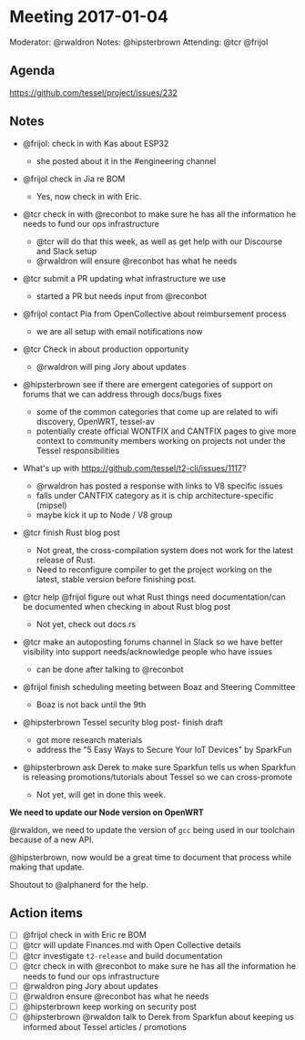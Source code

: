 # Meeting 2017-01-04
Moderator: @rwaldron
Notes: @hipsterbrown
Attending: @tcr @frijol

## Agenda

https://github.com/tessel/project/issues/232

## Notes

- @frijol: check in with Kas about ESP32
    - she posted about it in the #engineering channel

- @frijol check in Jia re BOM
    - Yes, now check in with Eric.

- @tcr check in with @reconbot to make sure he has all the information he needs to fund our ops infrastructure
    - @tcr will do that this week, as well as get help with our Discourse and Slack setup
    - @rwaldron will ensure @reconbot has what he needs

- @tcr submit a PR updating what infrastructure we use
    - started a PR but needs input from @reconbot

- @frijol contact Pia from OpenCollective about reimbursement process
    - we are all setup with email notifications now

- @tcr Check in about production opportunity
    - @rwaldron will ping Jory about updates

- @hipsterbrown see if there are emergent categories of support on forums that we can address through docs/bugs fixes
    - some of the common categories that come up are related to wifi discovery, OpenWRT, tessel-av
    - potentially create official WONTFIX and CANTFIX pages to give more context to community members working on projects not under the Tessel responsibilities

- What's up with https://github.com/tessel/t2-cli/issues/1117?
    - @rwaldron has posted a response with links to V8 specific issues
    - falls under CANTFIX category as it is chip architecture-specific (mipsel)
    - maybe kick it up to Node / V8 group

- @tcr finish Rust blog post
    - Not great, the cross-compilation system does not work for the latest release of Rust.
    - Need to reconfigure compiler to get the project working on the latest, stable version before finishing post. 

- @tcr help @frijol figure out what Rust things need documentation/can be documented when checking in about Rust blog post
    - Not yet, check out docs.rs

- @tcr make an autoposting forums channel in Slack so we have better visibility into support needs/acknowledge people who have issues
    - can be done after talking to @reconbot

- @frijol finish scheduling meeting between Boaz and Steering Committee
    - Boaz is not back until the 9th

- @hipsterbrown Tessel security blog post- finish draft
    - got more research materials
    - address the "5 Easy Ways to Secure Your IoT Devices" by SparkFun

- @hipsterbrown ask Derek to make sure Sparkfun tells us when Sparkfun is releasing promotions/tutorials about Tessel so we can cross-promote
    - Not yet, will get in done this week.


**We need to update our Node version on OpenWRT**

@rwaldon, we need to update the version of `gcc` being used in our toolchain because of a new API. 
    
@hipsterbrown, now would be a great time to document that process while making that update. 

Shoutout to @alphanerd for the help.


## Action items

- [ ] @frijol check in with Eric re BOM
- [ ] @tcr will update Finances.md with Open Collective details
- [ ] @tcr investigate `t2-release` and build documentation
- [ ] @tcr check in with @reconbot to make sure he has all the information he needs to fund our ops infrastructure
- [ ] @rwaldron ping Jory about updates
- [ ] @rwaldron ensure @reconbot has what he needs
- [ ] @hipsterbrown keep working on security post
- [ ] @hipsterbrown @rwaldon talk to Derek from Sparkfun about keeping us informed about Tessel articles / promotions
